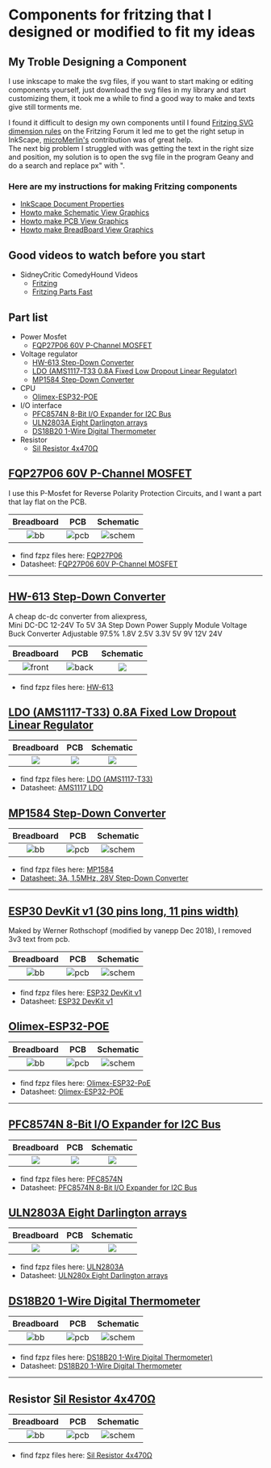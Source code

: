 # Components for fritzing that I designed or modified to fit my ideas

## My Troble Designing a Component

I use inkscape to make the svg files, if you want to start making or editing components yourself, just download the svg files in my library and start customizing them, it took me a while to find a good way to make and texts give still torments me.  

I found it difficult to design my own components until I found [Fritzing SVG dimension rules](https://forum.fritzing.org/t/fritzing-svg-dimension-rules/10719) on the Fritzing Forum it led me to get the right setup in InkScape, [microMerlin's](https://forum.fritzing.org/u/microMerlin) contribution was of great help.  
The next big problem I struggled with was getting the text in the right size and position, my solution is to open the svg file in the program Geany and do a search and replace px" with ".

### Here are my instructions for making Fritzing components

* [InkScape Document Properties](./Instructions/InkScapeDocumentProperties.md)
* [Howto make Schematic View Graphics](./Instructions/HowtoMakeSchematicViewGraphics.md)
* [Howto make PCB View Graphics](./Instructions/HowtoMakePCBViewGraphics.md)
* [Howto make BreadBoard View Graphics](./Instructions/HowtoMakeBreadBoardViewGraphics.md)

## Good videos to watch before you start

* SidneyCritic ComedyHound Videos
  * [Fritzing](https://www.youtube.com/playlist?list=PLMkg9_AB9FZ9PggkzTS1MoHHN40Q2LW1Y "SidneyCritic ComedyHound")
  * [Fritzing Parts Fast](https://www.youtube.com/playlist?list=PLMkg9_AB9FZ-iJm_JIie2F8_M1DReYU0C "SidneyCritic ComedyHound")

## Part list

* Power Mosfet
  * [FQP27P06 60V P-Channel MOSFET](./FQP27P06/FQP27P06.fzpz)
* Voltage regulator  
  * [HW-613 Step-Down Converter](./HW-613/HW-613.fzpz)
  * [LDO (AMS1117-T33 0.8A Fixed Low Dropout Linear Regulator)](./LDO/LDO_+3V3.fzpz)
  * [MP1584 Step-Down Converter](./MP1584/)
* CPU
  * [Olimex-ESP32-POE](./Olimex-ESP32-POE/Olimex-ESP32-PoE_20pins/)
* I/O interface  
  * [PFC8574N 8-Bit I/O Expander for I2C Bus](./PFC8574N/)
  * [ULN2803A Eight Darlington arrays](./ULN2803A/)
  * [DS18B20 1-Wire Digital Thermometer](./DS18B20/DS18B20%201-Wire%20Temperature%20Sensor.fzpz)
* Resistor
  * [Sil Resistor 4x470Ω](./Resistor/Resistor%20SIP%204x470Ω%20-%205%20pins.fzpz)

## [FQP27P06 60V P-Channel MOSFET](./FQP27P06/)

I use this P-Mosfet for Reverse Polarity Protection Circuits, and I want a part that lay flat on the PCB.

|Breadboard|PCB|Schematic|
|:---:|:---:|:---:|
|![bb](./FQP27P06/svg/P-Mosfet_bb.svg)|![pcb](./FQP27P06/svg/P-Mosfet_pcb.svg)|![schem](./FQP27P06/svg/P-Mosfet_schem.svg)|


* find fzpz files here: [FQP27P06](./FQP27P06/FQP27P06.fzpz)
* Datasheet: [FQP27P06 60V P-Channel MOSFET](https://www.sparkfun.com/datasheets/Components/General/FQP27P06.pdf)

<hr>

## [HW-613 Step-Down Converter](./HW-613/)

A cheap dc-dc converter from aliexpress,  
Mini DC-DC 12-24V To 5V 3A Step Down Power Supply Module Voltage Buck Converter Adjustable 97.5% 1.8V 2.5V 3.3V 5V 9V 12V 24V

|Breadboard|PCB|Schematic|
|:---:|:---:|:---:|
|![front](./HW-613/svg/HW613_Breadbord.svg)|![back](./HW-613/svg/HW613_pcb.svg)|![](./HW-613/svg/HW613_schem.svg)|

* find fzpz files here: [HW-613](./HW-613/HW-613.fzpz)

## [LDO (AMS1117-T33) 0.8A Fixed Low Dropout Linear Regulator](./LDO/)

|Breadboard|PCB|Schematic|
|:---:|:---:|:---:|
|![](./LDO/svg/LDO_3V3_bb.svg)|![](./LDO/svg/LDO_3V3_pcb.svg)|![](./LDO/svg/LDO_3V3_schem.svg)

* find fzpz files here: [LDO (AMS1117-T33)](./LDO/LDO_+3V3.fzpz)
* Datasheet: [AMS1117 LDO](https://pdf.direnc.net/upload/ams1117-datasheet.pdf)

## [MP1584 Step-Down Converter](./MP1584/)

|Breadboard|PCB|Schematic|
|:---:|:---:|:---:|
|![bb](./MP1584/svg/MP1584_8_bb.svg)|![pcb](./MP1584/svg/MP1584_8_pcb.svg)|![schem](./MP1584/svg/MP1584_schem.svg)

* find fzpz files here: [MP1584](./MP1584/MP1584.fzpz)
* [Datasheet: 3A, 1.5MHz, 28V Step-Down Converter](https://www.monolithicpower.com/en/mp1584.html)

<hr>

## [ESP30 DevKit v1 (30 pins long, 11 pins width)](./ESP32/)

Maked by Werner Rothschopf (modified by vanepp Dec 2018), I removed 3v3 text from pcb.

|Breadboard|PCB|Schematic|
|:---:|:---:|:---:|
|![bb](./ESP32/svg/ESP30_30_bb.svg)|![pcb](./ESP32/svg/ESP30_30_pcb.svg)|![schem](./ESP32/svg/ESP30_30_schem.svg)

* find fzpz files here: [ESP32 DevKit v1](./ESP32/DOIT%20Esp32%20DevKit%20v1%20(30%20pins%20long,%2011%20pins%20width).fzpz)
* Datasheet: [ESP32 DevKit v1](https://mischianti.org/doit-esp32-dev-kit-v1-high-resolution-pinout-and-specs/)

## [Olimex-ESP32-POE](./Olimex-ESP32-POE/Olimex-ESP32-PoE_20pins/)

|Breadboard|PCB|Schematic|
|:---:|:---:|:---:|
|![bb](./Olimex-ESP32-POE/Olimex-ESP32-PoE_20pins/svg/Olimex-ESP32-PoE_20_bb.svg)|![pcb](./Olimex-ESP32-POE/Olimex-ESP32-PoE_20pins/svg/Olimex-ESP32-PoE_20_pcb.svg)|![schem](./Olimex-ESP32-POE/Olimex-ESP32-PoE_20pins/svg/Olimex-ESP32-PoE_hul_schem.svg)

* find fzpz files here: [Olimex-ESP32-PoE](./Olimex-ESP32-POE/Olimex-ESP32-PoE_20pins/ESP32-PoE_20.fzpz)
* Datasheet: [Olimex-ESP32-POE](https://www.olimex.com/Products/IoT/ESP32/ESP32-POE/open-source-hardware "www.olimex.com")

<hr>

## [PFC8574N 8-Bit I/O Expander for I2C Bus](./PFC8574N/)

|Breadboard|PCB|Schematic|
|:---:|:---:|:---:|
|![](./PFC8574N/svg/PCF8574N_bb.svg)|![](./PFC8574N/svg/PCF8574N_pcb.svg)|![](./PFC8574N/svg/PCF8574N_schem.svg)|

* find fzpz files here: [PFC8574N](./PFC8574N/PCF8574N.fzpz)
* Datasheet: [PFC8574N 8-Bit I/O Expander for I2C Bus](https://www.ti.com/lit/ds/symlink/pcf8574.pdf?ts=1698990306399)

## [ULN2803A Eight Darlington arrays](./ULN2803A/)

|Breadboard|PCB|Schematic|
|:---:|:---:|:---:|
|![](./ULN2803A/svg/ULN2803A_bb.svg)|![](./ULN2803A/svg/ULN2803A_pcb.svg)|![](./ULN2803A/svg/ULN2803A_schem.svg)|

* find fzpz files here: [ULN2803A](./ULN2803A/ULN2803A.fzpz)
* Datasheet: [ULN280x Eight Darlington arrays](https://www.st.com/resource/en/datasheet/uln2801a.pdf)

## [DS18B20 1-Wire Digital Thermometer](./DS18B20/)

|Breadboard|PCB|Schematic|
|:---:|:---:|:---:|
|![bb](./DS18B20/svg/DS18B20_bb.svg)|![pcb](./DS18B20/svg/DS18B20_pcb.svg)|![schem](./DS18B20/svg/DS18B20_schem.svg)|

* find fzpz files here: [DS18B20 1-Wire Digital Thermometer)](./DS18B20/DS18B20%201-Wire%20Temperature%20Sensor.fzpz)
* Datasheet: [DS18B20 1-Wire Digital Thermometer](https://www.analog.com/media/en/technical-documentation/data-sheets/ds18b20.pdf)

<hr>

## Resistor [Sil Resistor 4x470Ω](./Resistor/)

|Breadboard|PCB|Schematic|
|:---:|:---:|:---:|
|![bb](./Resistor/svg/Resistor_sil_5_bb.svg)|![pcb](./Resistor/svg/Resistor_sil_5_pcb.svg)|![schem](./Resistor/svg/Resistor_sil_5_schem.svg)|

* find fzpz files here: [Sil Resistor 4x470Ω](./Resistor/Resistor%20SIP%204x470Ω%20-%205%20pins.fzpz)
